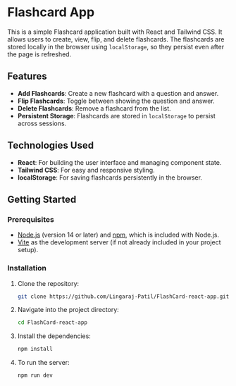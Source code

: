 # Flashcard App

This is a simple Flashcard application built with React and Tailwind CSS. It allows users to create, view, flip, and delete flashcards. The flashcards are stored locally in the browser using `localStorage`, so they persist even after the page is refreshed.

## Features

- **Add Flashcards**: Create a new flashcard with a question and answer.
- **Flip Flashcards**: Toggle between showing the question and answer.
- **Delete Flashcards**: Remove a flashcard from the list.
- **Persistent Storage**: Flashcards are stored in `localStorage` to persist across sessions.

## Technologies Used

- **React**: For building the user interface and managing component state.
- **Tailwind CSS**: For easy and responsive styling.
- **localStorage**: For saving flashcards persistently in the browser.

## Getting Started

### Prerequisites

- [Node.js](https://nodejs.org/) (version 14 or later) and [npm](https://www.npmjs.com/), which is included with Node.js.
- [Vite](https://vitejs.dev/) as the development server (if not already included in your project setup).

### Installation

1. Clone the repository:

   ```bash
   git clone https://github.com/Lingaraj-Patil/FlashCard-react-app.git
    ```

2. Navigate into the project directory:
    ```bash
    cd FlashCard-react-app
    ```

3. Install the dependencies:
    ```bash
    npm install
    ```

4. To run the server:
    ```bash
    npm run dev
    ```